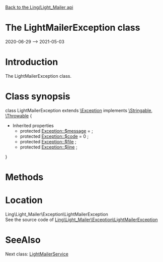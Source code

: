 [Back to the Ling/Light_Mailer api](https://github.com/lingtalfi/Light_Mailer/blob/master/doc/api/Ling/Light_Mailer.md)



The LightMailerException class
================
2020-06-29 --> 2021-05-03






Introduction
============

The LightMailerException class.



Class synopsis
==============


class <span class="pl-k">LightMailerException</span> extends [\Exception](http://php.net/manual/en/class.exception.php) implements [\Stringable](https://wiki.php.net/rfc/stringable), [\Throwable](http://php.net/manual/en/class.throwable.php) {

- Inherited properties
    - protected  [Exception::$message](#property-message) =  ;
    - protected  [Exception::$code](#property-code) = 0 ;
    - protected  [Exception::$file](#property-file) ;
    - protected  [Exception::$line](#property-line) ;

}






Methods
==============






Location
=============
Ling\Light_Mailer\Exception\LightMailerException<br>
See the source code of [Ling\Light_Mailer\Exception\LightMailerException](https://github.com/lingtalfi/Light_Mailer/blob/master/Exception/LightMailerException.php)



SeeAlso
==============
Next class: [LightMailerService](https://github.com/lingtalfi/Light_Mailer/blob/master/doc/api/Ling/Light_Mailer/Service/LightMailerService.md)<br>
